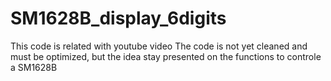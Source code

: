 # SM1628B_display_6digits
This code is related with youtube video
The code is not yet cleaned and must be optimized, but the idea stay presented on the functions to controle a SM1628B
